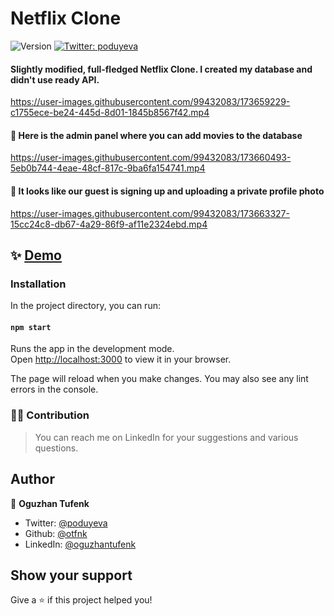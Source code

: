<h1 align="left"> Netflix Clone</h1>
<p>
  <img alt="Version" src="https://img.shields.io/badge/version-1.0.0-blue.svg?cacheSeconds=2592000" />
  <a href="https://twitter.com/poduyeva" target="_blank">
    <img alt="Twitter: poduyeva" src="https://img.shields.io/twitter/follow/poduyeva.svg?style=social" />
  </a>
</p>

#### **Slightly modified, full-fledged Netflix Clone. I created my database and didn't use ready API.**

https://user-images.githubusercontent.com/99432083/173659229-c1755ece-be24-445d-8d01-1845b8567f42.mp4

#### 📀 Here is the admin panel where you can add movies to the database

https://user-images.githubusercontent.com/99432083/173660493-5eb0b744-4eae-48cf-817c-9ba6fa154741.mp4

#### 🔐 It looks like our guest is signing up and uploading a private profile photo

https://user-images.githubusercontent.com/99432083/173663327-15cc24c8-db67-4a29-86f9-af11e2324ebd.mp4


## ✨ [Demo](https://netflix-clone-da18e.web.app/)

### Installation

In the project directory, you can run:

#### `npm start`

Runs the app in the development mode.\
Open [http://localhost:3000](http://localhost:3000) to view it in your browser.

The page will reload when you make changes.
You may also see any lint errors in the console.

### 🫶🏻 Contribution
> You can reach me on LinkedIn for your suggestions and various questions.

## Author

👤 **Oguzhan Tufenk**

* Twitter: [@poduyeva](https://twitter.com/poduyeva)
* Github: [@otfnk](https://github.com/otfnk)
* LinkedIn: [@oguzhantufenk](https://linkedin.com/in/oguzhantufenk)

## Show your support

Give a ⭐️ if this project helped you!
